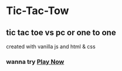# Tic-Tac-Tow
## tic tac toe vs pc or one to one
created with vanilla js and html & css
### wanna try [Play Now](https://abdo2002654.github.io/Tic-Tac-Tow/)

